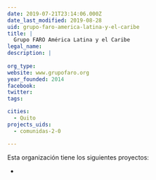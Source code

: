 ```yaml
---
date: 2019-07-21T23:14:06.000Z
date_last_modified: 2019-08-28
uid: grupo-faro-america-latina-y-el-caribe
title: |
  Grupo FARO América Latina y el Caribe
legal_name: 
description: |
  
org_type: 
website: www.grupofaro.org
year_founded: 2014
facebook: 
twitter: 
tags:

cities: 
  - Quito
projects_uids:
  - comunidas-2-0

---
```


Esta organización tiene los siguientes proyectos:

- [](/proyectos/comunidas-2-0)

